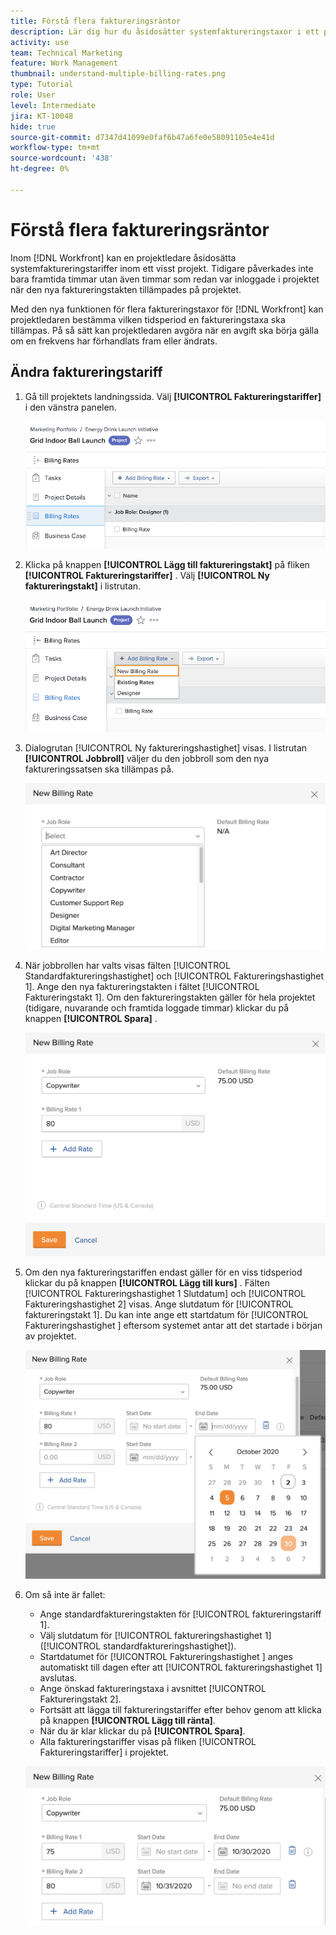 ```yaml
---
title: Förstå flera faktureringsräntor
description: Lär dig hur du åsidosätter systemfaktureringstaxor i ett projekt.
activity: use
team: Technical Marketing
feature: Work Management
thumbnail: understand-multiple-billing-rates.png
type: Tutorial
role: User
level: Intermediate
jira: KT-10048
hide: true
source-git-commit: d7347d41099e0faf6b47a6fe0e58091105e4e41d
workflow-type: tm+mt
source-wordcount: '438'
ht-degree: 0%

---
```


# Förstå flera faktureringsräntor

Inom [!DNL Workfront] kan en projektledare åsidosätta systemfaktureringstariffer inom ett visst projekt. Tidigare påverkades inte bara framtida timmar utan även timmar som redan var inloggade i projektet när den nya faktureringstakten tillämpades på projektet.

Med den nya funktionen för flera faktureringstaxor för [!DNL Workfront] kan projektledaren bestämma vilken tidsperiod en faktureringstaxa ska tillämpas. På så sätt kan projektledaren avgöra när en avgift ska börja gälla om en frekvens har förhandlats fram eller ändrats.

## Ändra faktureringstariff

1. Gå till projektets landningssida. Välj **[!UICONTROL Faktureringstariffer]** i den vänstra panelen.

   ![En bild på hur du väljer [!UICONTROL Faktureringstariffer] i [!DNL Workfront]](assets/project-finances-1.png)

1. Klicka på knappen **[!UICONTROL Lägg till faktureringstakt]** på fliken **[!UICONTROL Faktureringstariffer]** . Välj **[!UICONTROL Ny faktureringstakt]** i listrutan.

   ![En bild på hur du väljer [!UICONTROL Ny faktureringsfrekvens] i [!DNL Workfront]](assets/project-finances-2.png)

1. Dialogrutan [!UICONTROL Ny faktureringshastighet] visas. I listrutan **[!UICONTROL Jobbroll]** väljer du den jobbroll som den nya faktureringssatsen ska tillämpas på.

   ![En bild av hur du väljer jobbroller i en ny faktureringsfrekvens i [!DNL Workfront]](assets/project-finances-3.png)

1. När jobbrollen har valts visas fälten [!UICONTROL Standardfaktureringshastighet] och [!UICONTROL Faktureringshastighet 1]. Ange den nya faktureringstakten i fältet [!UICONTROL Faktureringstakt 1]. Om den faktureringstakten gäller för hela projektet (tidigare, nuvarande och framtida loggade timmar) klickar du på knappen **[!UICONTROL Spara]** .

   ![En bild på hur du sparar en ny faktureringsfrekvens som gäller för hela projektet i [!DNL Workfront]](assets/project-finances-5.png)

1. Om den nya faktureringstariffen endast gäller för en viss tidsperiod klickar du på knappen **[!UICONTROL Lägg till kurs]** . Fälten [!UICONTROL Faktureringshastighet 1 Slutdatum] och [!UICONTROL Faktureringshastighet 2] visas. Ange slutdatum för [!UICONTROL faktureringstakt 1]. Du kan inte ange ett startdatum för [!UICONTROL Faktureringshastighet ] eftersom systemet antar att det startade i början av projektet.

   ![En bild på hur du skapar en ny faktureringsfrekvens som gäller för en viss tidsperiod, med början i början av projektet i [!DNL Workfront]](assets/project-finances-6.png)

1. Om så inte är fallet:

   * Ange standardfaktureringstakten för [!UICONTROL faktureringstariff 1].
   * Välj slutdatum för [!UICONTROL faktureringshastighet 1] ([!UICONTROL standardfaktureringshastighet]).
   * Startdatumet för [!UICONTROL Faktureringshastighet ] anges automatiskt till dagen efter att [!UICONTROL faktureringshastighet 1] avslutas.
   * Ange önskad faktureringstaxa i avsnittet [!UICONTROL Faktureringstakt 2].
   * Fortsätt att lägga till faktureringstariffer efter behov genom att klicka på knappen **[!UICONTROL Lägg till ränta]**.
   * När du är klar klickar du på **[!UICONTROL Spara]**.
   * Alla faktureringstariffer visas på fliken [!UICONTROL Faktureringstariffer] i projektet.

   ![En bild på hur du skapar nya faktureringsfrekvenser som gäller för olika tidsperioder i [!DNL Workfront]](assets/project-finances-7.png)
